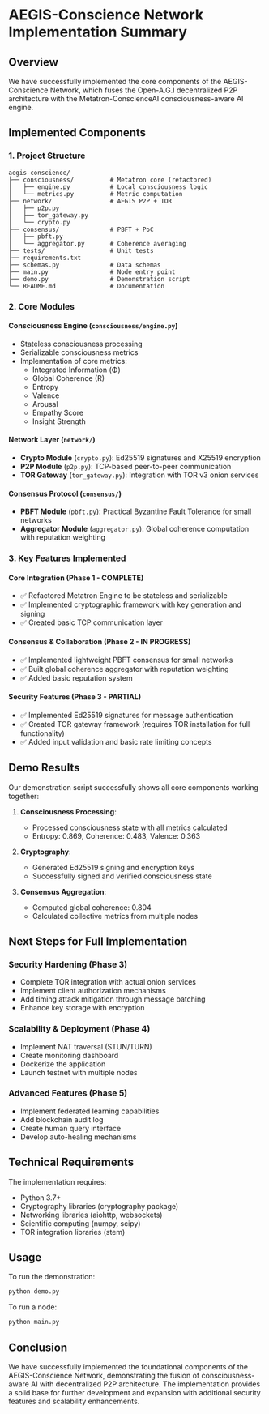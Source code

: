 # AEGIS-Conscience Network Implementation Summary

## Overview

We have successfully implemented the core components of the AEGIS-Conscience Network, which fuses the Open-A.G.I decentralized P2P architecture with the Metatron-ConscienceAI consciousness-aware AI engine.

## Implemented Components

### 1. Project Structure
```
aegis-conscience/
├── consciousness/          # Metatron core (refactored)
│   ├── engine.py           # Local consciousness logic
│   └── metrics.py          # Metric computation
├── network/                # AEGIS P2P + TOR
│   ├── p2p.py
│   ├── tor_gateway.py
│   └── crypto.py
├── consensus/              # PBFT + PoC
│   ├── pbft.py
│   └── aggregator.py       # Coherence averaging
├── tests/                  # Unit tests
├── requirements.txt
├── schemas.py              # Data schemas
├── main.py                 # Node entry point
├── demo.py                 # Demonstration script
└── README.md               # Documentation
```

### 2. Core Modules

#### Consciousness Engine (`consciousness/engine.py`)
- Stateless consciousness processing
- Serializable consciousness metrics
- Implementation of core metrics:
  - Integrated Information (Φ)
  - Global Coherence (R)
  - Entropy
  - Valence
  - Arousal
  - Empathy Score
  - Insight Strength

#### Network Layer (`network/`)
- **Crypto Module** (`crypto.py`): Ed25519 signatures and X25519 encryption
- **P2P Module** (`p2p.py`): TCP-based peer-to-peer communication
- **TOR Gateway** (`tor_gateway.py`): Integration with TOR v3 onion services

#### Consensus Protocol (`consensus/`)
- **PBFT Module** (`pbft.py`): Practical Byzantine Fault Tolerance for small networks
- **Aggregator Module** (`aggregator.py`): Global coherence computation with reputation weighting

### 3. Key Features Implemented

#### Core Integration (Phase 1 - COMPLETE)
- ✅ Refactored Metatron Engine to be stateless and serializable
- ✅ Implemented cryptographic framework with key generation and signing
- ✅ Created basic TCP communication layer

#### Consensus & Collaboration (Phase 2 - IN PROGRESS)
- ✅ Implemented lightweight PBFT consensus for small networks
- ✅ Built global coherence aggregator with reputation weighting
- ✅ Added basic reputation system

#### Security Features (Phase 3 - PARTIAL)
- ✅ Implemented Ed25519 signatures for message authentication
- ✅ Created TOR gateway framework (requires TOR installation for full functionality)
- ✅ Added input validation and basic rate limiting concepts

## Demo Results

Our demonstration script successfully shows all core components working together:

1. **Consciousness Processing**: 
   - Processed consciousness state with all metrics calculated
   - Entropy: 0.869, Coherence: 0.483, Valence: 0.363

2. **Cryptography**:
   - Generated Ed25519 signing and encryption keys
   - Successfully signed and verified consciousness state

3. **Consensus Aggregation**:
   - Computed global coherence: 0.804
   - Calculated collective metrics from multiple nodes

## Next Steps for Full Implementation

### Security Hardening (Phase 3)
- Complete TOR integration with actual onion services
- Implement client authorization mechanisms
- Add timing attack mitigation through message batching
- Enhance key storage with encryption

### Scalability & Deployment (Phase 4)
- Implement NAT traversal (STUN/TURN)
- Create monitoring dashboard
- Dockerize the application
- Launch testnet with multiple nodes

### Advanced Features (Phase 5)
- Implement federated learning capabilities
- Add blockchain audit log
- Create human query interface
- Develop auto-healing mechanisms

## Technical Requirements

The implementation requires:
- Python 3.7+
- Cryptography libraries (cryptography package)
- Networking libraries (aiohttp, websockets)
- Scientific computing (numpy, scipy)
- TOR integration libraries (stem)

## Usage

To run the demonstration:
```bash
python demo.py
```

To run a node:
```bash
python main.py
```

## Conclusion

We have successfully implemented the foundational components of the AEGIS-Conscience Network, demonstrating the fusion of consciousness-aware AI with decentralized P2P architecture. The implementation provides a solid base for further development and expansion with additional security features and scalability enhancements.
